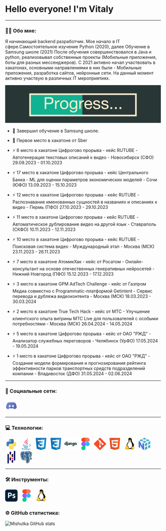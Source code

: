 
# Hello everyone! I'm Vitaly

---

### :man_technologist: Обо мне:

Я начинающий backend разработчик. Мое начало в IT сфере.Самостоятельное изучение Python (2020), далее Обучение в Samsung школе (2021) После обучения совершенствовался в Java и python, реализовывал собственные проекты (Мобильные приложения, боты для разных мессенджеров).
С 2021 активно начал участвовать в хакатонах, основными направлениями в них были - Мобильные приложения, разработка сайтов, нейронные сети. 
На данный момент активно участвую в различных IT мероприятиях.

<p align="center">
 <img width="600" src="assets/progress.png" alt="snake"/>
</p>

- :telescope: Завершил обучение в Samsung школе.

- :seedling: Первое место в хакатоне от Sber

- :zap: 8 место в хакатоне Цифрогово прорыва - кейс RUTUBE - Автогенерация текстовых описаний к видео - Новосибирск (СФО) 29.09.2023 - 01.10.2023
- :zap: 17 место в хакатоне Цифрогово прорыва - кейс Центрального Банка - ML для оценки параметров экономических моделей - Сочи (ЮФО) 13.09.2023 - 15.10.2023
- :zap: 12 место в хакатоне Цифрогово прорыва - кейс RUTUBE - Распознавание именованных сущностей в названиях и описаниях к видео - Пермь (ПФО) 27.10.2023 - 29.10.2023
- :zap: 11 место в хакатоне Цифрогово прорыва - кейс RUTUBE - Автоматическое дублирование видео на другой язык - Ставраполь (СКФО) 10.11.2023 - 12.11.2023
- :zap: 10 место в хакатоне Цифрогово прорыва - кейс  RUTUBE - Поисковая система видео - Муждународный этап - Москва (МСК) 23.11.2023 - 26.11.2023
- :zap: 7 место в хакатоне АтомикХак - кейс от Росатом - Онлайн-консультант на основе отечественных генеративных нейросетей - Нижний Новгород (ПФО) 15.12.2023 - 17.12.2023
- :zap: 3 место в хакатоне GPM AdTech Challenge - кейс от Газпром Медиа совместно с Programmatic-платформой Getintent - Сервис перевода и дубляжа видеоконтента - Москва (МСК) 18.03.2023 - 30.03.2024
- :zap: 2 место в хакатоне True Tech Hack - кейс от МТС - Улучшение клиентского опыта витрины МТС Live для пользователей с особыми потребностями - Москва (МСК) 26.04.2024 - 14.05.2024
- :zap: 5 место в хакатоне Цифрогово прорыва - кейс от ОАО "РЖД" - Анализатор служебных переговоров - Челябинск (УрФО) 17.05.2024 - 19.05.2024
- :zap: 1 место в хакатоне Цифрогово прорыва - кейс от ОАО "РЖД" - Создание модели формирования и прогнозирования рейтинга эффективности парков транспортных средств подразделений компании - Владивосток (ДФО) 31.05.2024 - 02.06.2024
---

### 🤝 Социальные сети:

  <div id="badges">
    <a href="https://discordapp.com/users/519448941398458379/" target="_blank">
      <img src="assets/icon/discord.png" width="40" height="40" alt="linkedin" />
    </a>
  </div>

---

### 💻 Технологии:

<div>
    <img src="https://github.com/devicons/devicon/blob/master/icons/python/python-original.svg" title="git" alt="git" width="40" height="40"/>&nbsp;
    <img src="https://github.com/devicons/devicon/blob/master/icons/java/java-original.svg" title="git" alt="git" width="40" height="40"/>&nbsp;
    <img src="https://github.com/devicons/devicon/blob/master/icons/css3/css3-original.svg" title="git" alt="git" width="40" height="40"/>&nbsp;
    <img src="https://github.com/devicons/devicon/blob/master/icons/css3/css3-original.svg" title="git" alt="git" width="40" height="40"/>&nbsp;
    <img src="https://github.com/devicons/devicon/blob/master/icons/django/django-plain-wordmark.svg" title="git" alt="git" width="40" height="40"/>&nbsp;
    <img src="https://github.com/devicons/devicon/blob/master/icons/figma/figma-original.svg" title="git" alt="git" width="40" height="40"/>&nbsp;
    <img src="https://github.com/devicons/devicon/blob/master/icons/git/git-original.svg" title="git" alt="git" width="40" height="40"/>&nbsp;
    <img src="https://github.com/devicons/devicon/blob/master/icons/html5/html5-original.svg" title="git" alt="git" width="40" height="40"/>&nbsp;
    <img src="https://github.com/devicons/devicon/blob/master/icons/linux/linux-original.svg" title="git" alt="git" width="40" height="40"/>&nbsp;
    <img src="https://github.com/devicons/devicon/blob/master/icons/numpy/numpy-original.svg" title="git" alt="git" width="40" height="40"/>&nbsp;
    <img src="https://github.com/devicons/devicon/blob/master/icons/pandas/pandas-original.svg" title="git" alt="git" width="40" height="40"/>&nbsp;
    <img src="https://github.com/devicons/devicon/blob/master/icons/postgresql/postgresql-original.svg" title="git" alt="git" width="40" height="40"/>&nbsp;
</div>

---

### 🛠 Инструменты:

<div>
  <img src="https://github.com/devicons/devicon/blob/master/icons/photoshop/photoshop-plain.svg" title="photoshop" alt="photoshop" width="40" height="40"/>&nbsp;
  <img src="https://github.com/devicons/devicon/blob/master/icons/figma/figma-original.svg" title="figma" alt="figma" width="40" height="40"/>&nbsp;
  <img src="https://github.com/devicons/devicon/blob/master/icons/linux/linux-original.svg" title="linux" alt="linux" width="40" height="40"/>&nbsp;
</div>

### ⚙️ GitHub статистика:

![Mishutka GitHub stats](https://github-readme-stats.vercel.app/api?username=mishutka04&show_icons=true&theme=tokyonight)</br>

